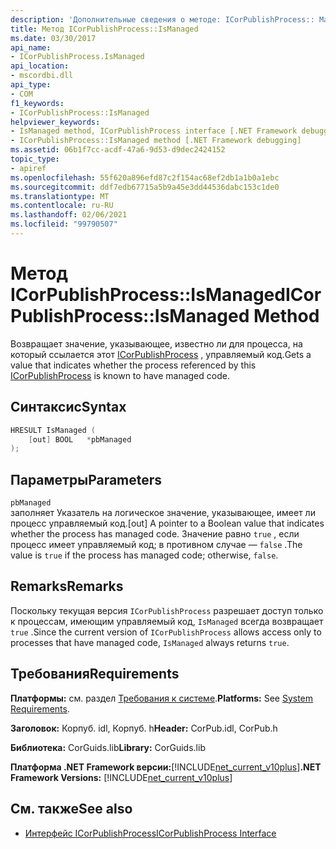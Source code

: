 ```yaml
---
description: 'Дополнительные сведения о методе: ICorPublishProcess:: Manage'
title: Метод ICorPublishProcess::IsManaged
ms.date: 03/30/2017
api_name:
- ICorPublishProcess.IsManaged
api_location:
- mscordbi.dll
api_type:
- COM
f1_keywords:
- ICorPublishProcess::IsManaged
helpviewer_keywords:
- IsManaged method, ICorPublishProcess interface [.NET Framework debugging]
- ICorPublishProcess::IsManaged method [.NET Framework debugging]
ms.assetid: 06b1f7cc-acdf-47a6-9d53-d9dec2424152
topic_type:
- apiref
ms.openlocfilehash: 55f620a896efd87c2f154ac68ef2db1a1b0a1ebc
ms.sourcegitcommit: ddf7edb67715a5b9a45e3dd44536dabc153c1de0
ms.translationtype: MT
ms.contentlocale: ru-RU
ms.lasthandoff: 02/06/2021
ms.locfileid: "99790507"
---
```

# <a name="icorpublishprocessismanaged-method"></a><span data-ttu-id="46939-103">Метод ICorPublishProcess::IsManaged</span><span class="sxs-lookup"><span data-stu-id="46939-103">ICorPublishProcess::IsManaged Method</span></span>

<span data-ttu-id="46939-104">Возвращает значение, указывающее, известно ли для процесса, на который ссылается этот [ICorPublishProcess](icorpublishprocess-interface.md) , управляемый код.</span><span class="sxs-lookup"><span data-stu-id="46939-104">Gets a value that indicates whether the process referenced by this [ICorPublishProcess](icorpublishprocess-interface.md) is known to have managed code.</span></span>  
  
## <a name="syntax"></a><span data-ttu-id="46939-105">Синтаксис</span><span class="sxs-lookup"><span data-stu-id="46939-105">Syntax</span></span>  
  
```cpp  
HRESULT IsManaged (  
    [out] BOOL   *pbManaged  
);  
```  
  
## <a name="parameters"></a><span data-ttu-id="46939-106">Параметры</span><span class="sxs-lookup"><span data-stu-id="46939-106">Parameters</span></span>  

 `pbManaged`  
 <span data-ttu-id="46939-107">заполняет Указатель на логическое значение, указывающее, имеет ли процесс управляемый код.</span><span class="sxs-lookup"><span data-stu-id="46939-107">[out] A pointer to a Boolean value that indicates whether the process has managed code.</span></span> <span data-ttu-id="46939-108">Значение равно `true` , если процесс имеет управляемый код; в противном случае — `false` .</span><span class="sxs-lookup"><span data-stu-id="46939-108">The value is `true` if the process has managed code; otherwise, `false`.</span></span>  
  
## <a name="remarks"></a><span data-ttu-id="46939-109">Remarks</span><span class="sxs-lookup"><span data-stu-id="46939-109">Remarks</span></span>  

 <span data-ttu-id="46939-110">Поскольку текущая версия `ICorPublishProcess` разрешает доступ только к процессам, имеющим управляемый код, `IsManaged` всегда возвращает `true` .</span><span class="sxs-lookup"><span data-stu-id="46939-110">Since the current version of `ICorPublishProcess` allows access only to processes that have managed code, `IsManaged` always returns `true`.</span></span>  
  
## <a name="requirements"></a><span data-ttu-id="46939-111">Требования</span><span class="sxs-lookup"><span data-stu-id="46939-111">Requirements</span></span>  

 <span data-ttu-id="46939-112">**Платформы:** см. раздел [Требования к системе](../../get-started/system-requirements.md).</span><span class="sxs-lookup"><span data-stu-id="46939-112">**Platforms:** See [System Requirements](../../get-started/system-requirements.md).</span></span>  
  
 <span data-ttu-id="46939-113">**Заголовок:** Корпуб. idl, Корпуб. h</span><span class="sxs-lookup"><span data-stu-id="46939-113">**Header:** CorPub.idl, CorPub.h</span></span>  
  
 <span data-ttu-id="46939-114">**Библиотека:** CorGuids.lib</span><span class="sxs-lookup"><span data-stu-id="46939-114">**Library:** CorGuids.lib</span></span>  
  
 <span data-ttu-id="46939-115">**Платформа .NET Framework версии:**[!INCLUDE[net_current_v10plus](../../../../includes/net-current-v10plus-md.md)]</span><span class="sxs-lookup"><span data-stu-id="46939-115">**.NET Framework Versions:** [!INCLUDE[net_current_v10plus](../../../../includes/net-current-v10plus-md.md)]</span></span>  
  
## <a name="see-also"></a><span data-ttu-id="46939-116">См. также</span><span class="sxs-lookup"><span data-stu-id="46939-116">See also</span></span>

- [<span data-ttu-id="46939-117">Интерфейс ICorPublishProcess</span><span class="sxs-lookup"><span data-stu-id="46939-117">ICorPublishProcess Interface</span></span>](icorpublishprocess-interface.md)
